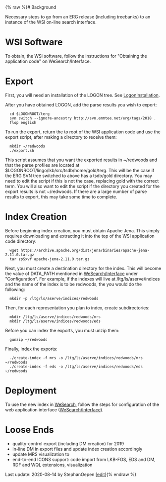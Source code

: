 {% raw %}# Background

Necessary steps to go from an ERG release (including treebanks) to an
instance of the WSI on-line search interface.

# WSI Software

To obtain, the WSI software, follow the instructions for "Obtaining the
application code" on WeSearch/Interface.

# Export

First, you will need an installation of the LOGON tree. See
[LogonInstallation](https://blog.inductorsoftware.com/docsproto/tools/LogonInstallation).

After you have obtained LOGON, add the parse results you wish to export:

      cd $LOGONROOT/terg
      svn switch --ignore-ancestry http://svn.emmtee.net/erg/tags/2018 .
      flop english

To run the export, return the to root of the WSI application code and
use the export script, after making a directory to receive them:

      mkdir ~/redwoods
      ./export.sh

This script assumes that you want the exported results in \~/redwoods
and that the parse profiles are located at
$LOGONROOT/lingo/lkb/src/tsdb/home/gold/terg. This will be the case if
the ERG SVN tree switched to above has a tsdb/gold directory. You may
need to edit the script if this is not the case, replacing gold with the
correct term. You will also want to edit the script if the directory you
created for the export results is not \~/redwoods. If there are a large
number of parse results to export, this may take some time to complete.

# Index Creation

Before beginning index creation, you must obtain Apache Jena. This
simply requires downloading and extracting it into the top of the WSI
application code directory:

      wget https://archive.apache.org/dist/jena/binaries/apache-jena-2.11.0.tar.gz
      tar zpSxvf apache-jena-2.11.0.tar.gz

Next, you must create a destination directory for the index. This will
become the value of DATA\_PATH mentioned in
[WeSearch/Interface](http://moin.delph-in.net/WeSearch/Interface) under
"Configuration". For example, if the indexes will live at
/ltg/ls/aserve/indices and the name of the index is to be redwoods, the
you would do the following:

      mkdir -p /ltg/ls/aserve/indices/redwoods

Then, for each representation you plan to index, create subdirectories:

      mkdir /ltg/ls/aserve/indices/redwoods/mrs
      mkdir /ltg/ls/aserve/indices/redwoods/eds

Before you can index the exports, you must unzip them:

      gunzip ~/redwoods

Finally, index the exports:

      ./create-index -f mrs -o /ltg/ls/aserve/indices/redwoods/mrs ~/redwoods
      ./create-index -f eds -o /ltg/ls/aserve/indices/redwoods/eds ~/redwoods

# Deployment

To use the new index in [WeSearch](https://blog.inductorsoftware.com/docsproto/garage/WeSearch), follow the steps for
configuration of the web application interface
([WeSearch/Interface](http://moin.delph-in.net/WeSearch/Interface)).

# Loose Ends

- quality-control export (including DM creation) for 2019
- in-line DM in export files and update index creation accordingly
- update MRS visualization to
- end-to-end ICONS support: code import from LKB-FOS, EDS and DM, RDF
and WQL extensions, visualization

Last update: 2020-08-14 by StephanOepen [[edit](https://github.com/delph-in/docs/wiki/ErgWeSearch/_edit)]{% endraw %}